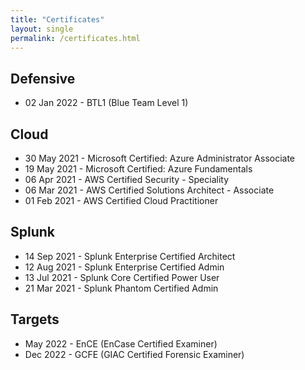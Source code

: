 ```yaml
---
title: "Certificates"
layout: single
permalink: /certificates.html
---
```


## Defensive
- 02 Jan 2022 - BTL1 (Blue Team Level 1)

## Cloud
- 30 May 2021 - Microsoft Certified: Azure Administrator Associate
- 19 May 2021 - Microsoft Certified: Azure Fundamentals
- 06 Apr 2021 - AWS Certified Security - Speciality
- 06 Mar 2021 - AWS Certified Solutions Architect - Associate
- 01 Feb 2021 - AWS Certified Cloud Practitioner

## Splunk
- 14 Sep 2021 - Splunk Enterprise Certified Architect
- 12 Aug 2021 - Splunk Enterprise Certified Admin
- 13 Jul 2021 - Splunk Core Certified Power User
- 21 Mar 2021 - Splunk Phantom Certified Admin

## Targets
- May 2022 - EnCE (EnCase Certified Examiner)
- Dec 2022 - GCFE (GIAC Certified Forensic Examiner)
